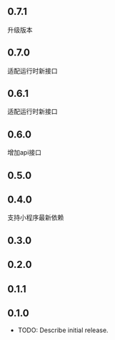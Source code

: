 ## 0.7.1
升级版本
## 0.7.0
适配运行时新接口
## 0.6.1
适配运行时新接口
## 0.6.0
增加api接口
## 0.5.0
## 0.4.0
支持小程序最新依赖
## 0.3.0
## 0.2.0

## 0.1.1

## 0.1.0

* TODO: Describe initial release.
